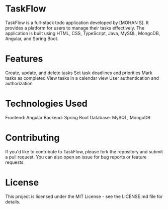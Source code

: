 # TaskFlow
TaskFlow is a full-stack todo application developed by [MOHAN S]. It provides a platform for users to manage their tasks effectively. The application is built using HTML, CSS, TypeScript, Java, MySQL, MongoDB, Angular, and Spring Boot.

# Features
Create, update, and delete tasks
Set task deadlines and priorities
Mark tasks as completed
View tasks in a calendar view
User authentication and authorization

# Technologies Used
Frontend: Angular
Backend: Spring Boot
Database: MySQL, MongoDB

# Contributing
If you'd like to contribute to TaskFlow, please fork the repository and submit a pull request. You can also open an issue for bug reports or feature requests.

# License
This project is licensed under the MIT License - see the LICENSE.md file for details.

